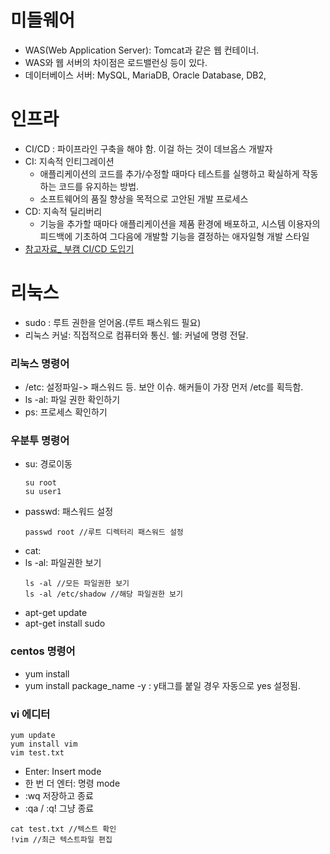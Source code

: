 
# 미들웨어
- WAS(Web Application Server): Tomcat과 같은 웹 컨테이너.
- WAS와 웹 서버의 차이점은 로드밸런싱 등이 있다.
- 데이터베이스 서버: MySQL, MariaDB, Oracle Database, DB2, 

# 인프라
- CI/CD : 파이프라인 구축을 해야 함. 이걸 하는 것이 데브옵스 개발자
- CI: 지속적 인티그레이션
    - 애플리케이션의 코드를 추가/수정할 때마다 테스트를 실행하고 확실하게 작동하는 코드를 유지하는 방법. 
    - 소프트웨어의 품질 향상을 목적으로 고안된 개발 프로세스
- CD: 지속적 딜리버리
    - 기능을 추가할 때마다 애플리케이션을 제품 환경에 배포하고, 시스템 이용자의 피드백에 기초하여 그다음에 개발할 기능을 결정하는 애자일형 개발 스타일
- [참고자료_ 부캠 CI/CD 도입기](https://velog.io/@jdd04026/%EC%A3%BC%EB%8B%88%EC%96%B4-%EA%B0%9C%EB%B0%9C%EC%9E%90%EC%9D%98-CICD-%EB%8F%84%EC%9E%85%EA%B8%B0-n6k3mkug47)


# 리눅스
- sudo : 루트 권한을 얻어옴.(루트 패스워드 필요)
- 리눅스 커널: 직접적으로 컴퓨터와 통신. 쉘: 커널에 명령 전달.
### 리눅스 명령어
- /etc: 설정파일-> 패스워드 등. 보안 이슈. 해커들이 가장 먼저 /etc를 획득함.
- ls -al: 파일 권한 확인하기
- ps: 프로세스 확인하기
### 우분투 명령어
- su: 경로이동
    ```
    su root
    su user1
    ```
- passwd: 패스워드 설정
    ```
    passwd root //루트 디렉터리 패스워드 설정
    ```
- cat: 
- ls -al: 파일권한 보기
    ```
    ls -al //모든 파일권한 보기
    ls -al /etc/shadow //해당 파일권한 보기
    ```
- apt-get update
- apt-get install sudo

### centos 명령어
- yum install
- yum install package_name -y : y태그를 붙일 경우 자동으로 yes 설정됨.

### vi 에디터
```
yum update
yum install vim
vim test.txt
```
- Enter: Insert mode
- 한 번 더 엔터: 명령 mode
- :wq 저장하고 종료
- :qa / :q! 그냥 종료
```
cat test.txt //텍스트 확인
!vim //최근 텍스트파일 편집
```